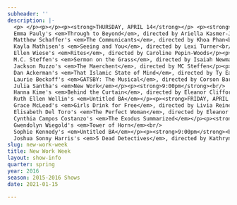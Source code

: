 ```yaml
---
subheader: ''
description: |-
  <p> </p><p></p><p><strong>THURSDAY, APRIL 14</strong></p> <p><strong>7:00pm</strong><br/>
  Emma Pauly's <em>Through to Beyond</em>, directed by Ariella Kasmer-Jacobs</p><p><strong>9:00pm</strong><br/>
  Matthew Schaffer's <em>The Communicants</em>, directed by Khoa Phan<br/>
  Kayla Mathisen's <em>Seeing and You</em>, directed by Lexi Turner<br/>
  Ellen Wiese's <em>Rites</em>, directed by Caroline Pepin-Woods</p><p><strong>FRIDAY, APRIL 15</strong></p> <p><strong>7:00pm</strong><br/>
  M.C. Steffen's <em>Sermon on the Grass</em>, directed by Isaiah Newman</p><p><strong>9:00pm</strong><br/>
  Jackson Ruzzo's <em>The Maerchent</em>, directed by MC Steffen</p><p><strong>SATURDAY, APRIL 16</strong></p><p><strong>7:00pm</strong><br/>
  Dan Ackerman's <em>That Islamic State of Mind</em>, directed by Ty Easley</p><p><strong>9:00pm</strong><br/>
  Laurie Beckoff's <em>GATSBY: The Musical</em>, directed by Corson Barnard</p> <p><strong>THURSDAY, APRIL 21</strong></p><p><strong>7:00pm</strong><br/><em>Further </em>by Alex Morales<br/>
  Julia Santha's <em>New Work</em></p><p><strong>9:00pm</strong><br/>
  Hanna Kime's <em>Behind the Curtain</em>, directed by Eleanor Clifford<br/>
  Ruth Ellen Wellin's <em>Untitled BA</em></p><p><strong>FRIDAY, APRIL 22</strong></p> <p><strong>7:00pm</strong><br/>
  Grace McLeod's <em>Girls Drink for Free</em>, directed by Livia Reiner</p><p><strong>9:00pm</strong><br/>
  Elisabeth Del Toro's <em>The Perfect Woman</em>, directed by Eleanor Clifford<br/>
  Cynthia Campos Costanzo's <em>The Exodus Summarized</em></p><p><strong>SATURDAY, APRIL 23</strong></p><p><strong>7:00pm</strong><br/>
  Gwendolyn Wiegold's <em>Tower of Horn</em><br/>
  Sophie Kennedy's <em>Untitled BA</em></p><p><strong>9:00pm</strong><br/>
  Joshua Sonny Harris's <em>5 Dead Detectives</em>, directed by Kathryn Vandervalk</p><p><strong>Third Week</strong></p> <p>When Rebecca, a working mom, receives an unexpected but tempting offer from a surprising source, she is forced to evaluate her priorities in life, confront her past desires and present relationships and make a choice that could change everything. Not just for her, but for an entire world. Here there be dragons. Maybe.</p><p><strong>Emma Pauly</strong> (Writer) is a fourth year TAPS major and Classics minor in the College. Previous acting credits include <em>Medea</em> (Nurse), <em>Iron Bridal Feast </em>(Clytemnestra), <em>An Apology for the Course and Outcome of Certain Events Delivered by Doctor John Faustus on This His Final Evening</em> (Faustust), and this quarter's production of <em>The Bacchae</em> (Dionysus).</p><p><strong>Ariella Kasmer-Jacobs</strong> (Director) is a student in the College.</p><p>A man takes communion for the first time in many years. He experiences the sacrament in all its joy, mysteries, and contradictions, leading him to interrogate the meaning and theatricality of one of the central rituals of the Christian faith.</p><p><strong>Matt Schaffer </strong>(Writer) is a fourth year in the College concentrating in History and English Literature. His area of focus is in the history and literature of colonial religion.</p><p><strong>Khoa Phan </strong>(Director) is a first-year in the College, potentially majoring in Fundamentals and Sociology. Previously directed "Variations on the Death of Trotsky" at Stevenson School.</p> <p>Kayle Mathiesen's B.A. project.</p><p><strong>Kayla Mathiesen</strong> (Writer) is a student in the College.</p><p><strong>Lexi Turner </strong>(Director) is a student in the College.</p><p>A year after her brother was accused of rape, Katie returns to his college campus to piece together what happened. As the perspectives of others in the community unravel the story, Katie faces the question of how to pass judgment on the stories we tell ourselves.</p> <p><strong>Ellen Wiese</strong> (Writer) is a third-year in the College majoring in English and Public Policy. Previous theater experience includes assistant stage managing Miss Julie and By the Bog of Cats and designing for Theater[24].</p> <p><strong>Caroline Pepin-Woods</strong> (Director) is a second-year in the College majoring in international studies. Previous credits include Theater 24, New Work Weeks, and design for Le Vorris &amp; Vox.</p><p><span></span></p>
slug: new-work-week
title: New Work Week
layout: show-info
quarter: spring
year: 2016
season: 2015-2016 Shows
date: 2021-01-15

---
```

